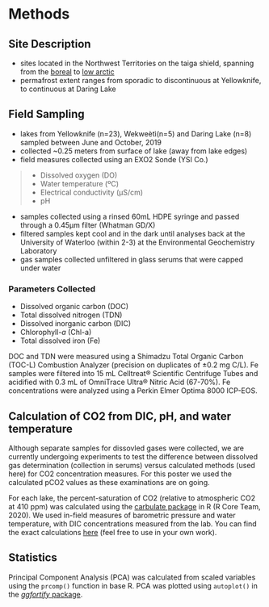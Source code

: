 
# Methods

## Site Description

  - sites located in the Northwest Territories on the taiga shield,
    spanning from the
    [boreal](https://www.enr.gov.nt.ca/sites/enr/files/wkss_taiga_shield-2008.pdf)
    to [low
    arctic](https://www.enr.gov.nt.ca/sites/enr/files/wkss_taiga_shield-2008.pdf)  
  - permafrost extent ranges from sporadic to discontinuous at
    Yellowknife, to continuous at Daring Lake

## Field Sampling

  - lakes from Yellowknife (n=23), Wekweètì(n=5) and Daring Lake (n=8)
    sampled between June and October, 2019  
  - collected \~0.25 meters from surface of lake (away from lake
    edges)  
  - field measures collected using an EXO2 Sonde (YSI Co.)

>   - Dissolved oxygen (DO)  
>   - Water temperature (ºC)  
>   - Electrical conductivity (μS/cm)  
>   - pH

  - samples collected using a rinsed 60mL HDPE syringe and passed
    through a 0.45μm filter (Whatman GD/X)  
  - filtered samples kept cool and in the dark until analyses back at
    the University of Waterloo (within 2-3) at the Environmental
    Geochemistry Laboratory  
  - gas samples collected unfiltered in glass serums that were capped
    under water

### Parameters Collected

  - Dissolved organic carbon (DOC)  
  - Total dissolved nitrogen (TDN)  
  - Dissolved inorganic carbon (DIC)  
  - Chlorophyll-*a* (Chl-a)  
  - Total dissolved iron (Fe)

DOC and TDN were measured using a Shimadzu Total Organic Carbon (TOC-L)
Combustion Analyzer (precision on duplicates of ±0.2 mg C/L). Fe samples
were filtered into 15 mL Celltreat® Scientific Centrifuge Tubes and
acidified with 0.3 mL of OmniTrace Ultra® Nitric Acid (67-70%). Fe
concentrations were analyzed using a Perkin Elmer Optima 8000 ICP-EOS.

## Calculation of CO2 from DIC, pH, and water temperature

Although separate samples for dissovled gases were collected, we are
currently undergoing experiments to test the difference between
dissolved gas determination (collection in serums) versus calculated
methods (used here) for CO2 concentration measures. For this poster we
used the calculated pCO2 values as these examinations are on going.

For each lake, the percent-saturation of CO2 (relative to atmospheric
CO2 at 410 ppm) was calculated using the [carbulate
package](https://github.com/biogeochem/carbulate) in R (R Core Team,
2020). We used in-field measures of barometric pressure and water
temperature, with DIC concentrations measured from the lab. You can find
the exact calculations
[here](https://github.com/biogeochem/carbulate/blob/master/R/carbulate.R)
(feel free to use in your own work).

## Statistics

Principal Component Analysis (PCA) was calculated from scaled variables
using the `prcomp()` function in base R. PCA was plotted using
`autoplot()` in the [*ggfortify*
package](https://cran.r-project.org/web/packages/ggfortify/index.html).
